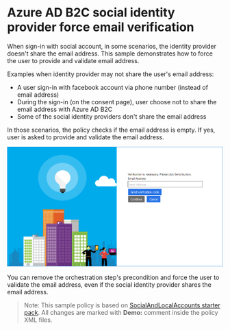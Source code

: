 # Azure AD B2C social identity provider force email verification

When sign-in with social account, in some scenarios,  the identity provider doesn't share the email address. This sample demonstrates how to force the user to provide and validate email address.

Examples when identity provider may not share the user's email address:
* A user sign-in with facebook account via phone number (instead of email address)
* During the sign-in (on the consent page), user choose not to share the email address with Azure AD B2C
* Some of the social identity providers don't share the email address

In those scenarios, the policy checks if the email address is empty. If yes, user is asked to provide and validate the email address.

![Email verification](media/email-verificaton.png)

You can remove the orchestration step's precondition and force the user to validate the email address, even if the social identity provider shares the email address.

> Note:  This sample policy is based on [SocialAndLocalAccounts starter pack](../../../SocialAndLocalAccounts). All changes are marked with **Demo:** comment inside the policy XML files.
